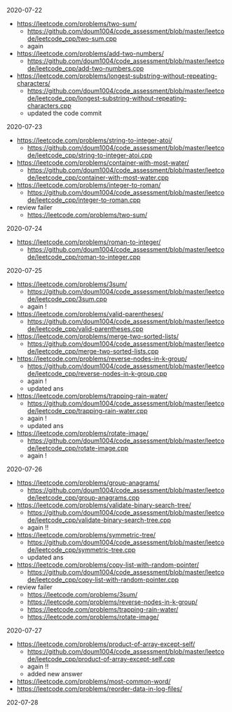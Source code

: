 2020-07-22
- https://leetcode.com/problems/two-sum/
  - https://github.com/doum1004/code_assessment/blob/master/leetcode/leetcode_cpp/two-sum.cpp
  - again
- https://leetcode.com/problems/add-two-numbers/
  - https://github.com/doum1004/code_assessment/blob/master/leetcode/leetcode_cpp/add-two-numbers.cpp
- https://leetcode.com/problems/longest-substring-without-repeating-characters/
  - https://github.com/doum1004/code_assessment/blob/master/leetcode/leetcode_cpp/longest-substring-without-repeating-characters.cpp
  - updated the code commit
  
2020-07-23
- https://leetcode.com/problems/string-to-integer-atoi/
  - https://github.com/doum1004/code_assessment/blob/master/leetcode/leetcode_cpp/string-to-integer-atoi.cpp
- https://leetcode.com/problems/container-with-most-water/
  - https://github.com/doum1004/code_assessment/blob/master/leetcode/leetcode_cpp/container-with-most-water.cpp
- https://leetcode.com/problems/integer-to-roman/
  - https://github.com/doum1004/code_assessment/blob/master/leetcode/leetcode_cpp/integer-to-roman.cpp
- review failer
  - https://leetcode.com/problems/two-sum/


2020-07-24
- https://leetcode.com/problems/roman-to-integer/
  - https://github.com/doum1004/code_assessment/blob/master/leetcode/leetcode_cpp/roman-to-integer.cpp
  
  
2020-07-25
- https://leetcode.com/problems/3sum/
  - https://github.com/doum1004/code_assessment/blob/master/leetcode/leetcode_cpp/3sum.cpp
  - again !
- https://leetcode.com/problems/valid-parentheses/
  - https://github.com/doum1004/code_assessment/blob/master/leetcode/leetcode_cpp/valid-parentheses.cpp
- https://leetcode.com/problems/merge-two-sorted-lists/
  - https://github.com/doum1004/code_assessment/blob/master/leetcode/leetcode_cpp/merge-two-sorted-lists.cpp
- https://leetcode.com/problems/reverse-nodes-in-k-group/
  - https://github.com/doum1004/code_assessment/blob/master/leetcode/leetcode_cpp/reverse-nodes-in-k-group.cpp
  - again !
  - updated ans 
- https://leetcode.com/problems/trapping-rain-water/
  - https://github.com/doum1004/code_assessment/blob/master/leetcode/leetcode_cpp/trapping-rain-water.cpp
  - again !
  - updated ans
- https://leetcode.com/problems/rotate-image/
  - https://github.com/doum1004/code_assessment/blob/master/leetcode/leetcode_cpp/rotate-image.cpp
  - again !

2020-07-26
- https://leetcode.com/problems/group-anagrams/
  - https://github.com/doum1004/code_assessment/blob/master/leetcode/leetcode_cpp/group-anagrams.cpp
- https://leetcode.com/problems/validate-binary-search-tree/
  - https://github.com/doum1004/code_assessment/blob/master/leetcode/leetcode_cpp/validate-binary-search-tree.cpp
  - again !!
- https://leetcode.com/problems/symmetric-tree/
  - https://github.com/doum1004/code_assessment/blob/master/leetcode/leetcode_cpp/symmetric-tree.cpp
  - updated ans
- https://leetcode.com/problems/copy-list-with-random-pointer/
  - https://github.com/doum1004/code_assessment/blob/master/leetcode/leetcode_cpp/copy-list-with-random-pointer.cpp
- review failer
  - https://leetcode.com/problems/3sum/
  - https://leetcode.com/problems/reverse-nodes-in-k-group/
  - https://leetcode.com/problems/trapping-rain-water/
  - https://leetcode.com/problems/rotate-image/

2020-07-27
- https://leetcode.com/problems/product-of-array-except-self/
  - https://github.com/doum1004/code_assessment/blob/master/leetcode/leetcode_cpp/product-of-array-except-self.cpp
  - again !!
  - added new answer
- https://leetcode.com/problems/most-common-word/
- https://leetcode.com/problems/reorder-data-in-log-files/

202-07-28
